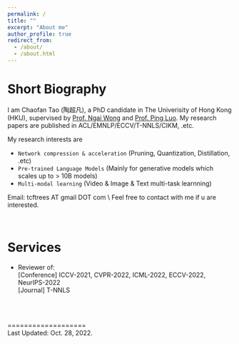 ```yaml
---
permalink: /
title: ""
excerpt: "About me"
author_profile: true
redirect_from: 
  - /about/
  - /about.html
---
```


<!-- <img src="../images/cftao.jpg" width="300" height="200"/> -->


# Short Biography
I am Chaofan Tao (陶超凡), a PhD candidate in The Univerisity of Hong Kong (HKU), supervised by [Prof. Ngai Wong](https://www.eee.hku.hk/~nwong/) and [Prof. Ping Luo](http://luoping.me/). My research papers are published in ACL/EMNLP/ECCV/T-NNLS/CIKM, .etc. 

My research interests are 
* ```Network compression & acceleration``` (Pruning, Quantization, Distillation, .etc)
*  ```Pre-trained Language Models```  (Mainly for generative models which scales up to > 10B models)
* ```Multi-modal learning``` (Video & Image & Text multi-task learnning)

Email: tcftrees AT gmail DOT com \\
Feel free to contact with me if u are interested.
<!-- &nbsp;&nbsp;&nbsp;&nbsp; -->
<!--  -->
<!-- [Univerisity of Hong Kong (HKU)](https://www.hku.hk/), supervised by [Prof. Ngai Wong](https://www.eee.hku.hk/~nwong/) and [Prof. Ping Luo](http://luoping.me/). 
I received my B.S. in the [Yingcai Honors College](http://www.yingcai.uestc.edu.cn/),  -->


 
 
<br>


# Services
* Reviewer of: <br>
[Conference] ICCV-2021, CVPR-2022, ICML-2022, ECCV-2022, NeurIPS-2022 <br>
[Journal] T-NNLS
 
<br>
<!-- # Services
  Teaching Assistant on ENGG1330 Computer programming I 
<br>  -->

<!-- 

<!-- # Skills
Programming: C++/C, Python  <br>
Languages: Chinese (native); English (fluent), IELTS: 7.5, GRE: 321+3   <br> -->

<br>

<!-- # Hobbies
- Basketball [Dunk when in youth]()
- Photographing
- Hiking -->


===================  
Last Updated: Oct. 28, 2022. 

<br>
<br>
<br>
